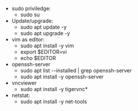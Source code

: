 
- sudo priviledge:
	- sudo su
- Update/upgrade:
	- sudo apt update -y
	- sudo apt upgrade -y
- vim as editor:
	- sudo apt install -y vim
	- export $EDITOR=vi
	- echo $EDITOR
- openssh-server
	- sudo apt list --installed | grep openssh-server
	- sudo apt install -y openssh-server
- vncviewer
	- sudo apt install -y tigervnc*
- netstat:
	- sudo apt install -y net-tools